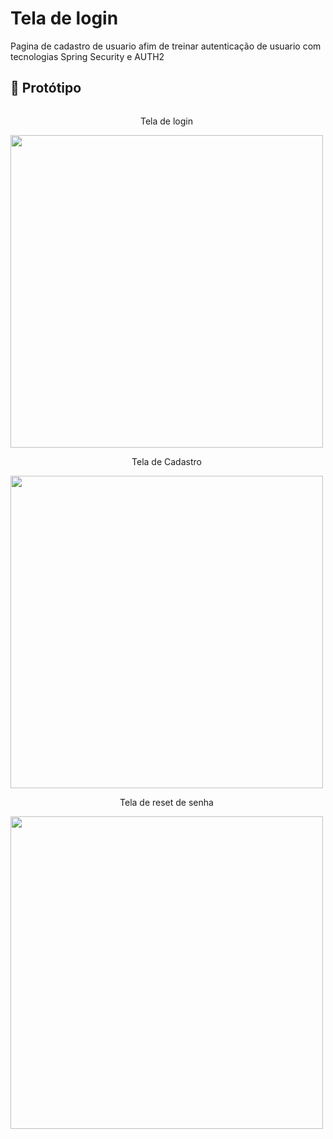 # Tela de login
Pagina de cadastro de usuario afim de treinar autenticação de usuario com tecnologias Spring Security e AUTH2

🤖 Protótipo
---
<div>
  <div style="display: inline-block; text-align: center;">
    <p>Tela de login</p>
    <img width="500" height="500" src="https://github.com/oficialthyago/Tela-de-login/assets/58978196/5433f787-8def-47bb-a712-55aeaec7ab17">
  </div>

  <div style="display: inline-block; text-align: center;">
    <p>Tela de Cadastro</p>
    <img width="500" height="500" src="https://github.com/oficialthyago/Tela-de-login/assets/58978196/7af3a44f-d0eb-4696-8fd4-c796e4066bbf">
  </div>

  <div style="display: inline-block; text-align: center;">
    <p>Tela de reset de senha</p>
    <img width="500" height="500" src="https://github.com/oficialthyago/Tela-de-login/assets/58978196/9cbfcdd4-de57-4e64-8ad7-76f20eba577c">
  </div>
</div>
